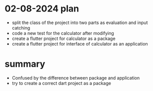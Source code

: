 # 02-08-2024 plan
- split the class of the project into two parts as evaluation and input catching
- code a new test for the calculator after modifying 
- create a flutter project for calculator as a package
- create a flutter project for interface of calculator as an application


# summary
- Confused by the difference between package and application
- try to create a correct dart project as a package